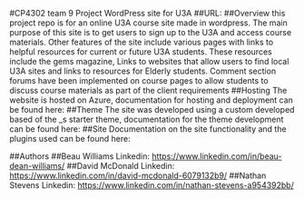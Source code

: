#CP4302 team 9 Project WordPress site for U3A
##URL: <link>
##Overview
this project repo is for an online U3A course site made in wordpress. The main purpose of this site is to get users to sign up to the U3A and access course materials. Other features of the site include various pages with links to helpful resources for current or future U3A students. These resources include the gems magazine, Links to websites that allow users to find local U3A sites and links to resources for Elderly students. Comment section forums have been implemented on course pages to allow students to discuss course materials as part of the client requirements
##Hosting
The website is hosted on Azure, documentation for hosting and deployment can be found here: <URL>
##Theme
The site was developed using a custom developed based of the _s starter theme, documentation for the theme development can be found here: <URL>
##Site 
Documentation on the site functionality and the plugins used can be found here: <URL> 

##Authors
##Beau Williams
Linkedin: https://www.linkedin.com/in/beau-dean-williams/
##David McDonald
Linkedin: https://www.linkedin.com/in/david-mcdonald-6079132b9/
##Nathan Stevens
Linkedin: https://www.linkedin.com/in/nathan-stevens-a954392bb/

